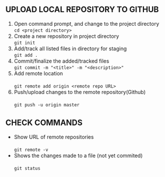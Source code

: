 ## UPLOAD LOCAL REPOSITORY TO GITHUB
1. Open command prompt, and change to the project directory<br/>
	```cd <project directory>```
2. Create a new repository in project directory<br/> 
	```git init```
3. Add/track all listed files in directory for staging<br/> 
	```git add .```
4. Commit/finalize the added/tracked files<br/>
	```git commit -m "<title>" -m "<description>"```
5. Add remote location<br/>  
	```git remote add origin <remote repo URL>```
6. Push/upload changes to the remote repository(Github)<br/>  
	```git push -u origin master```

## CHECK COMMANDS
* Show URL of remote repositories<br/>  
	```git remote -v```
* Shows the changes made to a file (not yet commited)<br/>  
	```git status```
